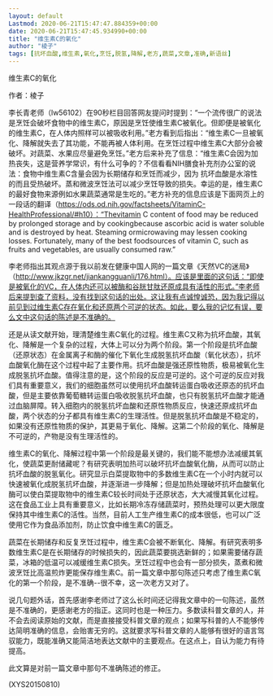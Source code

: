 ```yaml
---
layout: default
Lastmod: 2020-06-21T15:47:47.884359+00:00
date: 2020-06-21T15:47:45.934990+00:00
title: "维生素C的氧化"
author: "棱子"
tags: [抗坏血酸,维生素,氧化,烹饪,脱氢,降解,老方,蔬菜,文章,准确,新语丝]
---
```


维生素C的氧化

作者：棱子

李长青老师（lw56102）在90秒栏目回答网友提问时提到：“一个流传很广的说法是烹饪会破坏食物中的维生素C，原因是烹饪使维生素C被氧化。但即便是被氧化的维生素C，在人体内照样可以被吸收利用。”老方看到后指出：“维生素C一旦被氧化、降解就失去了其功能，不能再被人体利用。在烹饪过程中维生素C大部分会被破坏。对蔬菜、水果应尽量避免烹饪。”老方后来补充了信息：“维生素C会因为加热丧失，这是营养学常识，有什么可争的？不信看看NIH膳食补充剂办公室的说法：食物中维生素C含量会因为长期储存和烹饪而减少，因为 抗坏血酸是水溶性的而且受热破坏。蒸和微波烹饪法可以减少烹饪导致的损失。幸运的是，维生素C的最好食物来源例如水果蔬菜通常是生吃的。”老方补充的信息应该是下面网页上的一段话的翻译（https://ods.od.nih.gov/factsheets/VitaminC-HealthProfessional/#h10）：“Thevitamin C content of food may be reduced by prolonged storage and by cookingbecause ascorbic acid is water soluble and is destroyed by heat. Steaming ormicrowaving may lessen cooking losses. Fortunately, many of the best foodsources of vitamin C, such as fruits and vegetables, are usually consumed raw.”

李老师指出其观点源于我以前发在健康中国人网的一篇文章《天然VC的迷局》（http://www.jkzgr.net/jiankangguanli/176.html）。应该是里面的这句话：“即使是被氧化的VC，在人体内还可以被酶和谷胱甘肽还原成具有活性的形式。”李老师后来提到查了资料，没有找到这句话的出处。这让我有点诚惶诚恐，因为我记得以前见到过维生素C存在氧化和还原两个可逆的状态。如此，要么我的记忆有误，要么文中这句话的陈述是不准确的。

还是从读文献开始，理清楚维生素C氧化的过程。维生素C又称为抗坏血酸，其氧化、降解是一个复杂的过程，大体上可以分为两个阶段。第一个阶段是抗坏血酸（还原状态）在金属离子和酶的催化下氧化生成脱氢抗坏血酸（氧化状态），抗坏血酸氧化酶在这个过程中起了主要作用。抗坏血酸是强还原性物质，极易被氧化生成脱氢抗坏血酸。值得注意的是，这个阶段的反应是可逆的。这个可逆的反应对我们具有重要意义，我们的细胞虽然可以使用抗坏血酸转运蛋白吸收还原态的抗坏血酸，但是主要依靠葡萄糖转运蛋白吸收脱氢抗坏血酸，也只有脱氢抗坏血酸才能通过血脑屏障。转入细胞内的脱氢抗坏血酸和还原性物质反应，快速还原成抗坏血酸，两个状态的分子都具有维生素C的生理活性。但是脱氢抗坏血酸是不稳定的，如果没有还原性物质的保护，其更易于氧化、降解。这第二个阶段的氧化、降解是不可逆的，产物是没有生理活性的。

维生素C的氧化、降解过程中第一个阶段是最关键的，我们能不能想办法减缓其氧化，使蔬菜更耐储藏呢？有研究表明加热可以破坏抗坏血酸氧化酶，从而可以防止抗坏血酸的脱氢氧化。研究显示白菜提取物中的多数维生素C在一个小时内就可以快速被氧化成脱氢抗坏血酸，并逐渐进一步降解；但是加热处理破坏抗坏血酸氧化酶可以使白菜提取物中的维生素C较长时间处于还原状态，大大减慢其氧化过程。这在食品工业上具有重要意义，比如长期冷冻存储蔬菜时，预热处理可以更大限度保持其中维生素C的活性。当然，目前人工生产维生素C的成本很低，也可以广泛使用它作为食品添加剂，防止饮食中维生素C的匮乏。

蔬菜在长期储存和反复烹饪过程中，维生素C会被不断氧化、降解。有研究表明多数维生素C是在长期储存的时候损失的，因此蔬菜要挑选新鲜的；如果需要储存蔬菜，冰箱的低温可以减缓维生素C损失。烹饪过程中也会有一部分损失，蒸煮和微波烹饪比高温煎炸更能保存维生素C。前一篇文章中那句陈述只考虑了维生素C氧化的第一个阶段，是不准确--很不幸，这一次老方又对了。

说几句题外话，首先感谢李老师过了这么长时间还记得我文章中的一句陈述，虽然是不准确的，更感谢老方的指正。这同时也是一种压力。多数读科普文章的人，并不会去阅读原始的文献，而是直接接受科普文章的观点；如果写科普的人不能够传达简明准确的信息，会贻害无穷的。这就要求写科普文章的人能够有很好的语言驾驭能力，既能准确又能简洁地表达文献中的主要观点。在这点上，自认为能力有待提高。

此文算是对前一篇文章中那句不准确陈述的修正。

(XYS20150810)

